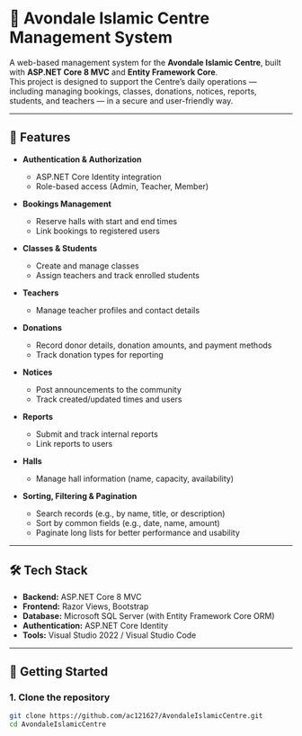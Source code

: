 # 🕌 Avondale Islamic Centre Management System

A web-based management system for the **Avondale Islamic Centre**, built with **ASP.NET Core 8 MVC** and **Entity Framework Core**.  
This project is designed to support the Centre’s daily operations — including managing bookings, classes, donations, notices, reports, students, and teachers — in a secure and user-friendly way.

---

## 📌 Features

- **Authentication & Authorization**
  - ASP.NET Core Identity integration
  - Role-based access (Admin, Teacher, Member)

- **Bookings Management**
  - Reserve halls with start and end times
  - Link bookings to registered users

- **Classes & Students**
  - Create and manage classes
  - Assign teachers and track enrolled students

- **Teachers**
  - Manage teacher profiles and contact details

- **Donations**
  - Record donor details, donation amounts, and payment methods
  - Track donation types for reporting

- **Notices**
  - Post announcements to the community
  - Track created/updated times and users

- **Reports**
  - Submit and track internal reports
  - Link reports to users

- **Halls**
  - Manage hall information (name, capacity, availability)

- **Sorting, Filtering & Pagination**
  - Search records (e.g., by name, title, or description)
  - Sort by common fields (e.g., date, name, amount)
  - Paginate long lists for better performance and usability

---

## 🛠️ Tech Stack

- **Backend:** ASP.NET Core 8 MVC  
- **Frontend:** Razor Views, Bootstrap  
- **Database:** Microsoft SQL Server (with Entity Framework Core ORM)  
- **Authentication:** ASP.NET Core Identity  
- **Tools:** Visual Studio 2022 / Visual Studio Code  

---

## 🚀 Getting Started

### 1. Clone the repository

```bash
git clone https://github.com/ac121627/AvondaleIslamicCentre.git
cd AvondaleIslamicCentre
